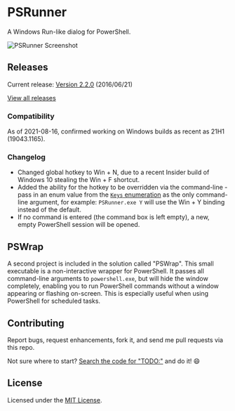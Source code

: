 # PSRunner
A Windows Run-like dialog for PowerShell.

![PSRunner Screenshot](https://raw.githubusercontent.com/qJake/PSRunner/master/Assets/PSRunner-Screenshot1.png)

## Releases

Current release: [Version 2.2.0](https://github.com/qJake/PSRunner/releases/tag/2.2.0) (2016/06/21)

[View all releases](https://github.com/qJake/PSRunner/releases)

### Compatibility

As of 2021-08-16, confirmed working on Windows builds as recent as 21H1 (19043.1165).

### Changelog

* Changed global hotkey to Win + N, due to a recent Insider build of Windows 10 stealing the Win + F shortcut.
* Added the ability for the hotkey to be overridden via the command-line - pass in an enum value from the [`Keys` enumeration](https://msdn.microsoft.com/en-us/library/system.windows.forms.keys(v=vs.110).aspx) as the only command-line argument, for example: `PSRunner.exe Y` will use the Win + Y binding instead of the default.
* If no command is entered (the command box is left empty), a new, empty PowerShell session will be opened.

## PSWrap

A second project is included in the solution called "PSWrap". This small executable is a non-interactive wrapper for PowerShell. It passes all command-line arguments to `powershell.exe`, but will hide the window completely, enabling you to run PowerShell commands without a window appearing or flashing on-screen. This is especially useful when using PowerShell for scheduled tasks.

## Contributing

Report bugs, request enhancements, fork it, and send me pull requests via this repo.

Not sure where to start? [Search the code for "TODO:"](https://github.com/qJake/PSRunner/search?q=TODO%3A) and do it! :smile:

## License

Licensed under the [MIT License](https://opensource.org/licenses/MIT).
